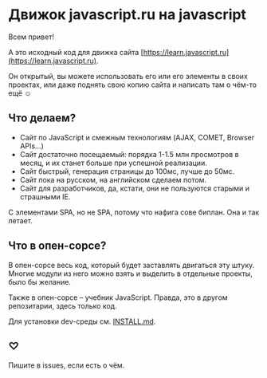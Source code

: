 # Движок javascript.ru на javascript

Всем привет!

А это исходный код для движка сайта [https://learn.javascript.ru](https://learn.javascript.ru).

Он открытый, вы можете использовать его или его элементы в своих проектах, или даже поднять свою копию сайта и написать там о чём-то ещё ☺ 

<!-- few modules fail to install on travis, disable until fixed
[![Build Status](https://travis-ci.org/iliakan/javascript-nodejs.svg?branch=master)](https://travis-ci.org/iliakan/javascript-nodejs)
-->

## Что делаем?

* Сайт по JavaScript и смежным технологиям (AJAX, COMET, Browser APIs...)
* Сайт достаточно посещаемый: порядка 1-1.5 млн просмотров в месяц, и их станет больше при успешной реализации.
* Сайт быстрый, генерация страницы до 100мс, лучше до 50мс. 
* Сайт пока на русском, на английском сделаем потом.
* Сайт для разработчиков, да, кстати, они не пользуются старыми и страшными IE.

С элементами SPA, но не SPA, потому что нафига сове биплан. Она и так летает.

## Что в опен-сорсе?

В опен-сорсе весь код, который будет заставлять двигаться эту штуку. 
Многие модули из него можно взять и выделить в отдельные проекты, было бы желание.

Также в опен-сорсе &ndash; учебник JavaScript. Правда, это в другом репозитарии, здесь только код.

Для установки dev-среды см. [INSTALL.md](https://github.com/iliakan/javascript-nodejs/blob/master/Install.md).

## ♡
 
Пишите в issues, если есть о чём.


